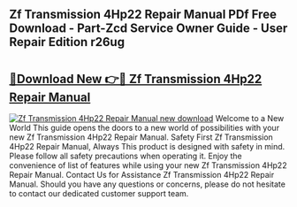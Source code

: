 ## Zf Transmission 4Hp22 Repair Manual PDf Free Download - Part-Zcd Service Owner Guide - User Repair Edition r26ug

# <h2><a href="http://bc76227.oget.top/?id=Zf+Transmission+4Hp22+Repair+Manual">🔗Download New 👉🔴 Zf Transmission 4Hp22 Repair Manual</a></h2>

[![Zf Transmission 4Hp22 Repair Manual new download](https://i.imgur.com/5g1atiW.png)](http://bc76227.oget.top/?id=Zf+Transmission+4Hp22+Repair+Manual)
Welcome to a New World This guide opens the doors to a new world of possibilities with your new Zf Transmission 4Hp22 Repair Manual. Safety First Zf Transmission 4Hp22 Repair Manual, Always This product is designed with safety in mind. Please follow all safety precautions when operating it. Enjoy the convenience of list of features while using your new Zf Transmission 4Hp22 Repair Manual. Contact Us for Assistance Zf Transmission 4Hp22 Repair Manual. Should you have any questions or concerns, please do not hesitate to contact our dedicated customer support team.
